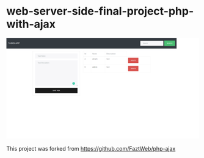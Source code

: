 # web-server-side-final-project-php-with-ajax

![](./screenshot.png)

This project was forked from https://github.com/FaztWeb/php-ajax
